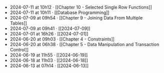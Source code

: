 - 2024-07-11 at 10h12 · [[Chapter 10 - Selected Single Row Functions]]
- 2024-07-11 at 10h11 · [[Database Programming]]
- 2024-07-09 at 09h54 · [[Chapter 9 - Joining Data From Multiple Tables]]
- 2024-07-09 at 09h41 · [[2024-07-09]]
- 2024-07-01 at 16h26 · [[2024-07-01]]
- 2024-06-20 at 09h03 · [[Chapter 4 - Constraints]]
- 2024-06-20 at 06h38 · [[Chapter 5 - Data Manipulation and Transaction Control]]
- 2024-06-19 at 11h55 · [[2024-06-19]]
- 2024-06-18 at 11h03 · [[2024-06-18]]
- 2024-06-13 at 07h14 · [[2024-06-13]]
